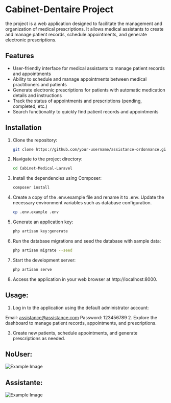 # Cabinet-Dentaire Project

the project is a web application designed to facilitate the management and organization of medical prescriptions. It allows medical assistants to create and manage patient records, schedule appointments, and generate electronic prescriptions.

## Features

- User-friendly interface for medical assistants to manage patient records and appointments
- Ability to schedule and manage appointments between medical practitioners and patients
- Generate electronic prescriptions for patients with automatic medication details and instructions
- Track the status of appointments and prescriptions (pending, completed, etc.)
- Search functionality to quickly find patient records and appointments

## Installation

1. Clone the repository:

   ```bash
   git clone https://github.com/your-username/assistance-ordonnance.git

2. Navigate to the project directory:

   ```bash
   cd Cabinet-Medical-Laravel

3. Install the dependencies using Composer:

   ```bash
   composer install

4. Create a copy of the .env.example file and rename it to .env. Update the necessary environment variables such as database configuration.

   ```bash
   cp .env.example .env

5. Generate an application key:
   
   ```bash
   php artisan key:generate


6. Run the database migrations and seed the database with sample data:

   ```bash
   php artisan migrate --seed

7. Start the development server:

   ```bash
   php artisan serve

8. Access the application in your web browser at http://localhost:8000.

## Usage:

1. Log in to the application using the default administrator account:

Email: assistance@assistance.com
Password: 123456789
2. Explore the dashboard to manage patient records, appointments, and prescriptions.

3. Create new patients, schedule appointments, and generate prescriptions as needed.

## NoUser:

![Example Image](https://github.com/rimadjamaa/Cabinet-Medical-Laravel/blob/main/public/images/Medical-Center.png)

## Assistante:

![Example Image](https://github.com/rimadjamaa/Cabinet-Medical-Laravel/blob/main/public/images/Medical-Center2.png)
